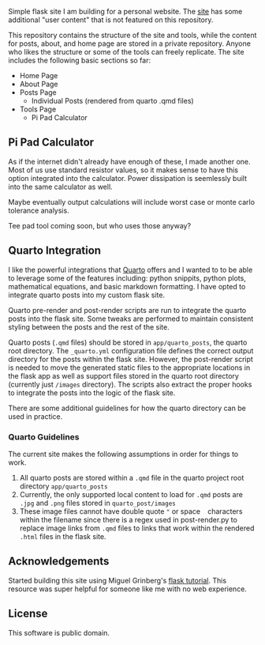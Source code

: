 Simple flask site I am building for a personal website. The [site](https://erfx5361.xyz) has some additional "user content" that is not featured on this repository.

This repository contains the structure of the site and tools, while the content for posts, about, and home page are stored in a private repository. Anyone who likes the structure or some of the tools can freely replicate. The site includes the following basic sections so far:
- Home Page
- About Page
- Posts Page
    - Individual Posts (rendered from quarto .qmd files)
- Tools Page
    - Pi Pad Calculator

## Pi Pad Calculator

As if the internet didn't already have enough of these, I made another one. Most of us use standard resistor values, so it makes sense to have this option integrated into the calculator. Power dissipation is seemlessly built into the same calculator as well.

Maybe eventually output calculations will include worst case or monte carlo tolerance analysis.

Tee pad tool coming soon, but who uses those anyway?

## Quarto Integration

I like the powerful integrations that [Quarto](https://quarto.org/) offers and I wanted to to be able to leverage some of the features including: python snippits, python plots, mathematical equations, and basic markdown formatting. I have opted to integrate quarto posts into my custom flask site. 

Quarto pre-render and post-render scripts are run to integrate the quarto posts into the flask site. Some tweaks are performed to maintain consistent styling between the posts and the rest of the site. 

Quarto posts (`.qmd` files) should be stored in `app/quarto_posts`, the quarto root directory. The `_quarto.yml` configuration file defines the correct output directory for the posts within the flask site. However, the post-render script is needed to move the generated static files to the appropriate locations in the flask app as well as support files stored in the quarto root directory (currently just `/images` directory). The scripts also extract the proper hooks to integrate the posts into the logic of the flask site.

There are some additional guidelines for how the quarto directory can be used in practice.

### Quarto Guidelines

The current site makes the following assumptions in order for things to work.
1. All quarto posts are stored within a `.qmd` file in the quarto project root directory `app/quarto_posts`
2. Currently, the only supported local content to load for `.qmd` posts are `.jpg` and `.png` files stored in `quarto_post/images`
3. These image files cannot have double quote `"` or space ` ` characters within the filename since there is a regex used in post-render.py to replace image links from `.qmd` files to links that work within the rendered `.html` files in the flask site.




## Acknowledgements
 Started building this site using Miguel Grinberg's [flask tutorial](https://blog.miguelgrinberg.com/post/the-flask-mega-tutorial-part-i-hello-world). This resource was super helpful for someone like me with no web experience.

## License
This software is public domain.
